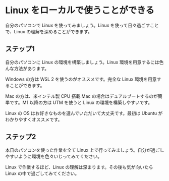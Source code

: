 # Linux をローカルで使うことができる

自分のパソコンで Linux を使ってみましょう。Linux を使って日々過ごすことで、Linux の理解を深めることができます。

## ステップ1

自分のパソコンに Linux の環境を構築しましょう。Linux 環境を用意するには色んな方法があります。

Windows の方は WSL 2 を使うのがオススメです。完全な Linux 環境を用意することができます。

Mac の方は、米インテル製 CPU 搭載 Mac の場合はデュアルブートするのが簡単です。M1 以降の方は UTM を使うと Linux の環境を構築しやすいです。

Linux の OS はお好きなものを選んでいただいて大丈夫です。最初は Ubuntu がわかりやすくオススメです。

## ステップ2

本日のパソコンを使った作業を全て Linux 上で行ってみましょう。自分が過ごしやすいように環境を色々いじってみてください。

Linux で作業するほど、Linux の理解は深まります。その後も気が向いたら Linux の中で過ごしてみてください。
